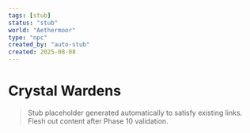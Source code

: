 ```yaml
---
tags: [stub]
status: "stub"
world: "Aethermoor"
type: "npc"
created_by: "auto-stub"
created: 2025-08-08
---
```


# Crystal Wardens

> Stub placeholder generated automatically to satisfy existing links. Flesh out content after Phase 10 validation.
